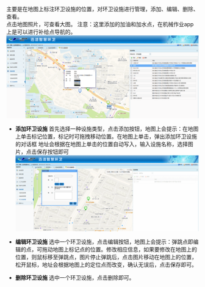 主要是在地图上标注环卫设施的位置，对环卫设施进行管理，添加、编辑、删除、查看。             
点击地图照片，可查看大图。
注意：这里添加的加油和加水点，在机械作业app上是可以进行补给点导航的。
![](images/2038.png)

* **添加环卫设施**
首先选择一种设施类型，点击添加按钮，地图上会提示：在地图上单击标记位置，标记时可拖拽移动位置。在地图上单击，弹出添加环卫设施的对话框
地址会根据在地图上单击的位置自动写入，输入设施名称，选择图片，点击保存按钮即可
![](images/2039.png)

* **编辑环卫设施**
选中一个环卫设施，点击编辑按钮，地图上会提示：弹跳点即编辑的点，可拖动地图上标记点的位置。修改相应信息，如果要修改在地图上的位置，则鼠标移至弹跳点，图片停止弹跳后，点击图片移动在地图上的位置，松开鼠标，地址会根据地图上的定位点而改变，确认无误后，点击保存即可。

* **删除环卫设施**
选中一个环卫设施，点击删除即可。
